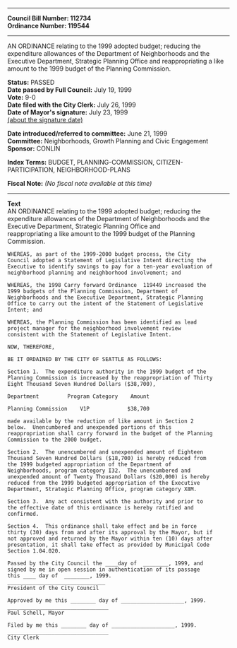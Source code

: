 * * * * *  
  
**Council Bill Number: [](#h0)[](#h2)112734**   
**Ordinance Number: 119544**  
  
* * * * *  
  
AN ORDINANCE relating to the 1999 adopted budget; reducing the expenditure allowances of the Department of Neighborhoods and the Executive Department, Strategic Planning Office and reappropriating a like amount to the 1999 budget of the Planning Commission.  
  
**Status:** PASSED   
**Date passed by Full Council:** July 19, 1999   
**Vote:** 9-0   
**Date filed with the City Clerk:** July 26, 1999   
**Date of Mayor's signature:** July 23, 1999   
[(about the signature date)](/~public/approvaldate.htm)   
  
  
**Date introduced/referred to committee:** June 21, 1999   
**Committee:** Neighborhoods, Growth Planning and Civic Engagement   
**Sponsor:** CONLIN   
  
**Index Terms:** BUDGET, PLANNING-COMMISSION, CITIZEN-PARTICIPATION, NEIGHBORHOOD-PLANS  
  
**Fiscal Note:** *(No fiscal note available at this time)*  
  
* * * * *  
  
**Text**  
    AN ORDINANCE relating to the 1999 adopted budget; reducing  the  
    expenditure allowances of the Department of Neighborhoods and the  
    Executive Department, Strategic Planning Office and  
    reappropriating a like amount to the 1999 budget of the Planning  
    Commission.  
  
    WHEREAS, as part of the 1999-2000 budget process, the City  
    Council adopted a Statement of Legislative Intent directing the  
    Executive to identify savings to pay for a ten-year evaluation of  
    neighborhood planning and neighborhood involvement; and  
  
    WHEREAS, the 1998 Carry forward Ordinance  119449 increased the  
    1999 budgets of the Planning Commission, Department of  
    Neighborhoods and the Executive Department, Strategic Planning  
    Office to carry out the intent of the Statement of Legislative  
    Intent; and  
  
    WHEREAS, the Planning Commission has been identified as lead  
    project manager for the neighborhood involvement review  
    consistent with the Statement of Legislative Intent.  
  
    NOW, THEREFORE,  
  
    BE IT ORDAINED BY THE CITY OF SEATTLE AS FOLLOWS:  
  
    Section 1.  The expenditure authority in the 1999 budget of the  
    Planning Commission is increased by the reappropriation of Thirty  
    Eight Thousand Seven Hundred Dollars ($38,700),  
  
    Department         Program Category    Amount  
  
    Planning Commission    V1P            $38,700  
  
    made available by the reduction of like amount in Section 2  
    below.  Unencumbered and unexpended portions of this  
    reappropriation shall carry forward in the budget of the Planning  
    Commission to the 2000 budget.  
  
    Section 2.  The unencumbered and unexpended amount of Eighteen  
    Thousand Seven Hundred Dollars ($18,700) is hereby reduced from  
    the 1999 budgeted appropriation of the Department of  
    Neighborhoods, program category I32.  The unencumbered and  
    unexpended amount of Twenty Thousand Dollars ($20,000) is hereby  
    reduced from the 1999 budgeted appropriation of the Executive  
    Department, Strategic Planning Office, program category X8M.  
  
    Section 3.  Any act consistent with the authority and prior to  
    the effective date of this ordinance is hereby ratified and  
    confirmed.  
  
    Section 4.  This ordinance shall take effect and be in force  
    thirty (30) days from and after its approval by the Mayor, but if  
    not approved and returned by the Mayor within ten (10) days after  
    presentation, it shall take effect as provided by Municipal Code  
    Section 1.04.020.  
  
    Passed by the City Council the ____day of  ________, 1999, and  
    signed by me in open session in authentication of its passage  
    this ____ day of  ________, 1999.  
    _______________________________  
    President of the City Council  
  
    Approved by me this ________ day of ____________________, 1999.  
    ________________________________  
    Paul Schell, Mayor  
  
    Filed by me this ________ day of ____________________, 1999.  
    ________________________________  
    City Clerk  

